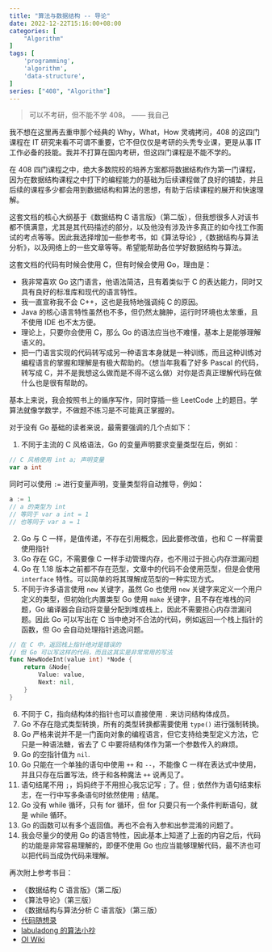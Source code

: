 ```yaml
---
title: "算法与数据结构 -- 导论"
date: 2022-12-22T15:16:00+08:00
categories: [
    "Algorithm"
]
tags: [
    'programming',
    'algorithm',
    'data-structure',
]
series: ["408", "Algorithm"]
---
```


> 可以不考研，但不能不学 408。
>           —— 我自己

我不想在这里再去重申那个经典的 Why，What，How 灵魂拷问，408 的这四门课程在 IT 研究来看不可谓不重要，它不但仅仅是考研的头秃专业课，更是从事 IT 工作必备的技能。我并不打算在国内考研，但这四门课程是不能不学的。

在 408 四门课程之中，绝大多数院校的培养方案都将数据结构作为第一门课程，因为在数据结构课程之中打下的编程能力的基础为后续课程做了良好的铺垫，并且后续的课程多少都会用到数据结构和算法的思想，有助于后续课程的展开和快速理解。

<!--more-->

这套文档的核心大纲基于《数据结构 C 语言版》（第二版），但我想很多人对该书都不慎满意，尤其是其代码描述的部分，以及他没有涉及许多真正的如今找工作面试的考点等等。因此我选择增加一些参考书，如《算法导论》,《数据结构与算法分析》，以及网络上的一些文章等等。希望能帮助各位学好数据结构与算法。

这套文档的代码有时候会使用 C，但有时候会使用 Go，理由是：

- 我非常喜欢 Go 这门语言，他语法简洁，且有着类似于 C 的表达能力，同时又具有良好的标准库和现代的语言特性。
- 我一直宣称我不会 C++，这也是我特地强调纯 C 的原因。
- Java 的核心语言特性虽然也不多，但仍然太臃肿，运行时环境也太笨重，且不使用 IDE 也不太方便。
- 理论上，只要你会使用 C，那么 Go 的语法应当也不难懂，基本上是能够理解语义的。
- 把一门语言实现的代码转写成另一种语言本身就是一种训练，而且这种训练对编程语言的掌握和理解是有极大帮助的。（想当年我看了好多 Pascal 的代码，转写成 C，并不是我想这么做而是不得不这么做）对你是否真正理解代码在做什么也是很有帮助的。

基本上来说，我会按照书上的循序写作，同时穿插一些 LeetCode 上的题目。学算法就像学数学，不做题不练习是不可能真正掌握的。

对于没有 Go 基础的读者来说，最需要强调的几个点如下：

1. 不同于主流的 C 风格语法，Go 的变量声明要求变量类型在后，例如：

```go
// C 风格使用 int a; 声明变量
var a int
```

同时可以使用 `:=` 进行变量声明，变量类型将自动推导，例如：

```go
a := 1
// a 的类型为 int
// 等同于 var a int = 1
// 也等同于 var a = 1
```

2. Go 与 C 一样，是值传递，不存在引用概念，因此要修改值，也和 C 一样需要使用指针
3. Go 存在 GC，不需要像 C 一样手动管理内存，也不用过于担心内存泄漏问题
4. Go 在 1.18 版本之前都不存在范型，文章中的代码不会使用范型，但是会使用 `interface` 特性。可以简单的将其理解成范型的一种实现方式。
5. 不同于许多语言使用 `new` 关键字，虽然 Go 也使用 `new` 关键字来定义一个用户定义的类型，但初始化内置类型 Go 使用 `make` 关键字，且不存在堆栈的问题，Go 编译器会自动将变量分配到堆或栈上，因此不需要担心内存泄漏问题。因此 Go 可以写出在 C 当中绝对不合法的代码，例如返回一个栈上指针的函数，但 Go 会自动处理指针逃逸问题。

```go
// 在 C 中，返回栈上指针绝对是错误的
// 但 Go 可以写这样的代码，而且这其实是非常常用的写法
func NewNodeInt(value int) *Node {
    return &Node{
        Value: value,
        Next: nil,
    }
}
```

6. 不同于 C，指向结构体的指针也可以直接使用 `.` 来访问结构体成员。
7. Go 不存在隐式类型转换，所有的类型转换都需要使用 `type()` 进行强制转换。
8. Go 严格来说并不是一门面向对象的编程语言，但它支持给类型定义方法，它只是一种语法糖，省去了 C 中要将结构体作为第一个参数传入的麻烦。
9.  Go 的空指针值为 `nil`.
10. Go 只能在一个单独的语句中使用 `++` 和 `--`，不能像 C 一样在表达式中使用，并且只存在后置写法，终于和各种魔法 `++` 说再见了。
11. 语句结尾不用 `;`，妈妈终于不用担心我忘记写 `;` 了。但 `;` 依然作为语句结束标志，在一行中写多条语句时依然使用 `;` 结尾。
12. Go 没有 while 循环，只有 for 循环，但 for 只要只有一个条件判断语句，就是 while 循环。
13. Go 的函数可以有多个返回值。再也不会有入参和出参混淆的问题了。
14. 我会尽量少的使用 Go 的语言特性，因此基本上知道了上面的内容之后，代码的功能是非常容易理解的，即便不使用 Go 也应当能够理解代码，最不济也可以把代码当成伪代码来理解。

再次附上参考书目：

- 《数据结构 C 语言版》（第二版）
- 《算法导论》（第三版）
- 《数据结构与算法分析 C 语言版》（第三版）
- [代码随想录](https://programmercarl.com/)
- [labuladong 的算法小抄](https://labuladong.github.io/algo/)
- [OI Wiki](https://oi-wiki.org/)